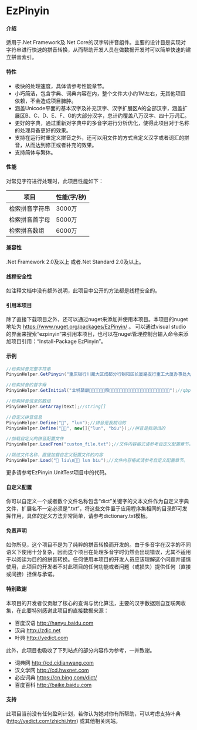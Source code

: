 # EzPinyin

#### 介绍

适用于.Net Framework及.Net Core的汉字转拼音组件。主要的设计目是实现对字符串进行快速的拼音转换，从而帮助开发人员在做数据开发时可以简单快速的建立拼音索引。

#### 特性

- 极快的处理速度，具体请参考性能章节。
- 小巧简洁，包含字典、词典内容在内，整个文件大小约1M左右，无其他项目依赖，不会造成项目臃肿。
- 涵盖Unicode平面的基本汉字及补充汉字、汉字扩展区A的全部汉字，涵盖扩展区B、C、D、E、F、G的大部分汉字，总计约覆盖八万汉字、四十万词汇。
- 更好的字典，通过重新对字典中的多音字进行分析优化，使得此项目对于名称的处理具备更好的效果。
- 支持在运行时重定义拼音之外，还可以用文件的方式自定义汉字或者词汇的拼音，从而达到修正或者补充的效果。
- 支持简体与繁体。

#### 性能

对常见字符进行处理时，此项目性能如下：

| 项目    | 性能(字/秒) |
|-------|----------|
| 检索拼音字符串 | 3000万      |
| 检索拼音首字母 | 5000万      |
| 检索拼音数组  | 6000万     |


#### 兼容性

.Net Framework 2.0及以上 或者.Net Standard 2.0及以上。

#### 线程安全性

如注释文档中没有额外说明，此项目中公开的方法都是线程安全的。

#### 引用本项目

除了直接下载项目之外，还可以通过nuget来添加并使用本项目。本项目的nuget地址为 https://www.nuget.org/packages/EzPinyin/ 。
可以通过visual studio的界面来搜索“ezpinyin”来引用本项目，也可以在nuget管理控制台输入命令来添加项目引用：“Install-Package EzPinyin”。



#### 示例


```csharp
//检索拼音完整字符串
PinyinHelper.GetPinyin("重庆银行川藏大区成都分行朝阳区长厦路支行重工大厦办事处九楼董事长办公室");//chong qing yin hang chuan zang da qu cheng du fen hang chao yang qu chang xia lu zhi hang zhong gong da sha ban shi chu jiu lou dong shi zhang ban gong shi

//检索拼音的首字母
PinyinHelper.GetInitial("㐀㲒䔤䶵𠀀𠧄𡎈𡵌𢜐𣃔𣪘𤑜𤸠𥟤𦆨𦭬𧔰𧻴𨢸𩉼𩱀𪜀𪻐𫜴𫝀𫠝𫠠𫿰𬟀𬺰𭡫𮈦𰀀𱍊");//qbpchgfcwdgzmlldjlkspdc𫜴wbyst𬺰𭡫lzc

//检索拼音信息的数组
PinyinHelper.GetArray(text);//string[]

//自定义拼音信息
PinyinHelper.Define("𫜴", "lun");//拼音是我胡诌的
PinyinHelper.Define("𫜴吧", new[]{"lun", "biu"});//拼音是我胡诌的

//加载自定义的拼音配置文件
PinyinHelper.LoadFrom("custom_file.txt");//文件内容格式请参考自定义配置章节。

//跳过文件名称，直接加载自定义配置文件的内容
PinyinHelper.Load("𫜴 liu\n𫜴吧 lun biu");//文件内容格式请参考自定义配置章节。
```


更多请参考EzPinyin.UnitTest项目中的代码。

#### 自定义配置

你可以自定义一个或者数个文件名称包含“dict”关键字的文本文件作为自定义字典文件，扩展名不一定必须是“.txt”，将这些文件置于应用程序集相同的目录即可发挥作用，具体的定义方法非常简单，请参考dictionary.txt模板。

#### 免责声明

如你所见，这个项目不是为了纯粹的拼音转换而开发的。由于多音字在汉字的不同语义下使用十分复杂，因而这个项目在处理多音字时仍然会出现错误，尤其不适用于以阅读为目的的拼音转换。任何使用本项目的开发人员应该理解这个问题并谨慎使用，此项目的开发者不对此项目的任何功能或者问题（或损失）提供任何（直接或间接）担保与承诺。

#### 特别致谢

本项目的开发者仅贡献了核心的查询与优化算法，主要的汉字数据则自互联网收集，在此要特别感谢此项目的直接数据来源：

- 百度汉语 http://hanyu.baidu.com
- 汉典 http://zdic.net
- 叶典 http://yedict.com

此外，此项目也吸收了下列站点的部分内容作为参考，一并致谢。
- 词典网 http://cd.cidianwang.com
- 汉文学网 http://cd.hwxnet.com
- 必应词典 https://cn.bing.com/dict/
- 百度百科 http://baike.baidu.com

#### 支持

此项目当前没有任何盈利计划，若你认为她对你有所帮助，可以考虑支持叶典(http://yedict.com/zhichi.htm) 或其他相关网站。
